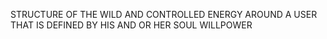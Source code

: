 STRUCTURE OF THE WILD AND CONTROLLED ENERGY AROUND A USER THAT IS DEFINED BY HIS AND OR HER SOUL WILLPOWER

